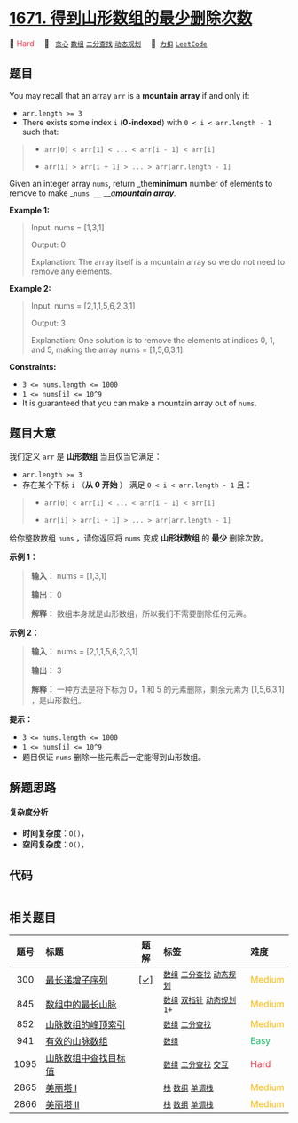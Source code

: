 # [1671. 得到山形数组的最少删除次数](https://2xiao.github.io/leetcode-js/problem/1671.html)

🔴 <font color=#ff334b>Hard</font>&emsp; 🔖&ensp; [`贪心`](/tag/greedy.md) [`数组`](/tag/array.md) [`二分查找`](/tag/binary-search.md) [`动态规划`](/tag/dynamic-programming.md)&emsp; 🔗&ensp;[`力扣`](https://leetcode.cn/problems/minimum-number-of-removals-to-make-mountain-array) [`LeetCode`](https://leetcode.com/problems/minimum-number-of-removals-to-make-mountain-array)

## 题目

You may recall that an array `arr` is a **mountain array** if and only if:

  * `arr.length >= 3`
  * There exists some index `i` (**0-indexed**) with `0 < i < arr.length - 1` such that: 
> 
> * `arr[0] < arr[1] < ... < arr[i - 1] < arr[i]`
> 
> * `arr[i] > arr[i + 1] > ... > arr[arr.length - 1]`

Given an integer array `nums`​​​, return _the**minimum** number of elements to
remove to make _`nums _​​​_` ___a**mountain array**._



**Example 1:**

> Input: nums = [1,3,1]
> 
> Output: 0
> 
> Explanation: The array itself is a mountain array so we do not need to remove any elements.

**Example 2:**

> Input: nums = [2,1,1,5,6,2,3,1]
> 
> Output: 3
> 
> Explanation: One solution is to remove the elements at indices 0, 1, and 5, making the array nums = [1,5,6,3,1].

**Constraints:**

  * `3 <= nums.length <= 1000`
  * `1 <= nums[i] <= 10^9`
  * It is guaranteed that you can make a mountain array out of `nums`.


## 题目大意

我们定义 `arr` 是 **山形数组**  当且仅当它满足：

  * `arr.length >= 3`
  * 存在某个下标 `i` （**从 0 开始** ） 满足 `0 < i < arr.length - 1` 且： 
> 
> * `arr[0] < arr[1] < ... < arr[i - 1] < arr[i]`
> 
> * `arr[i] > arr[i + 1] > ... > arr[arr.length - 1]`

给你整数数组 `nums`​ ，请你返回将 `nums` 变成 **山形状数组**  的​ **最少**  删除次数。



**示例 1：**

> 
> 
> 
> 
> 
> **输入：** nums = [1,3,1]
> 
> **输出：** 0
> 
> **解释：** 数组本身就是山形数组，所以我们不需要删除任何元素。
> 
> 

**示例 2：**

> 
> 
> 
> 
> 
> **输入：** nums = [2,1,1,5,6,2,3,1]
> 
> **输出：** 3
> 
> **解释：** 一种方法是将下标为 0，1 和 5 的元素删除，剩余元素为 [1,5,6,3,1] ，是山形数组。
> 
> 



**提示：**

  * `3 <= nums.length <= 1000`
  * `1 <= nums[i] <= 10^9`
  * 题目保证 `nums` 删除一些元素后一定能得到山形数组。


## 解题思路

#### 复杂度分析

- **时间复杂度**：`O()`，
- **空间复杂度**：`O()`，

## 代码

```javascript

```

## 相关题目

<!-- prettier-ignore -->
| 题号 | 标题 | 题解 | 标签 | 难度 |
| :------: | :------ | :------: | :------ | :------ |
| 300 | [最长递增子序列](https://leetcode.com/problems/longest-increasing-subsequence) | [[✓]](/problem/0300.md) |  [`数组`](/tag/array.md) [`二分查找`](/tag/binary-search.md) [`动态规划`](/tag/dynamic-programming.md) | <font color=#ffb800>Medium</font> |
| 845 | [数组中的最长山脉](https://leetcode.com/problems/longest-mountain-in-array) |  |  [`数组`](/tag/array.md) [`双指针`](/tag/two-pointers.md) [`动态规划`](/tag/dynamic-programming.md) `1+` | <font color=#ffb800>Medium</font> |
| 852 | [山脉数组的峰顶索引](https://leetcode.com/problems/peak-index-in-a-mountain-array) |  |  [`数组`](/tag/array.md) [`二分查找`](/tag/binary-search.md) | <font color=#ffb800>Medium</font> |
| 941 | [有效的山脉数组](https://leetcode.com/problems/valid-mountain-array) |  |  [`数组`](/tag/array.md) | <font color=#15bd66>Easy</font> |
| 1095 | [山脉数组中查找目标值](https://leetcode.com/problems/find-in-mountain-array) |  |  [`数组`](/tag/array.md) [`二分查找`](/tag/binary-search.md) [`交互`](/tag/interactive.md) | <font color=#ff334b>Hard</font> |
| 2865 | [美丽塔 I](https://leetcode.com/problems/beautiful-towers-i) |  |  [`栈`](/tag/stack.md) [`数组`](/tag/array.md) [`单调栈`](/tag/monotonic-stack.md) | <font color=#ffb800>Medium</font> |
| 2866 | [美丽塔 II](https://leetcode.com/problems/beautiful-towers-ii) |  |  [`栈`](/tag/stack.md) [`数组`](/tag/array.md) [`单调栈`](/tag/monotonic-stack.md) | <font color=#ffb800>Medium</font> |